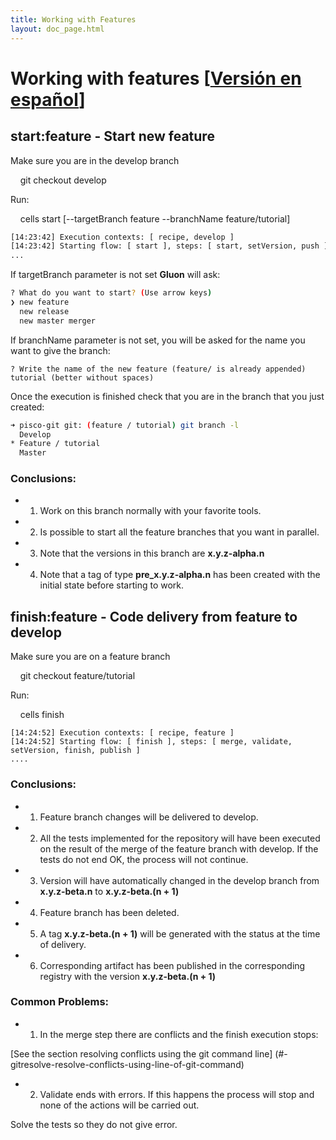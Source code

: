 ```yaml
---
title: Working with Features
layout: doc_page.html
---
```


# Working with features [[Versión en español](../../../es/users/guides/010feature.html)]

## start:feature - Start new feature

Make sure you are in the develop branch

    git checkout develop

Run:

    cells start [--targetBranch feature --branchName feature/tutorial]

```bash
[14:23:42] Execution contexts: [ recipe, develop ]
[14:23:42] Starting flow: [ start ], steps: [ start, setVersion, push ]
...
```

If targetBranch parameter is not set **Gluon** will ask:

```bash
? What do you want to start? (Use arrow keys)
❯ new feature
  new release
  new master merger
```

If branchName parameter is not set, you will be asked for the name you want to give the branch:

```
? Write the name of the new feature (feature/ is already appended) tutorial (better without spaces)
```

Once the execution is finished check that you are in the branch that you just created:

```bash
➜ pisco-git git: (feature / tutorial) git branch -l
  Develop
* Feature / tutorial
  Master
```

### Conclusions:

- 1. Work on this branch normally with your favorite tools.
- 2. Is possible to start all the feature branches that you want in parallel.
- 3. Note that the versions in this branch are **x.y.z-alpha.n**
- 4. Note that a tag of type **pre_x.y.z-alpha.n** has been created with the initial state before starting to work.

## finish:feature - Code delivery from feature to develop

Make sure you are on a feature branch

    git checkout feature/tutorial

Run:

    cells finish

```
[14:24:52] Execution contexts: [ recipe, feature ]
[14:24:52] Starting flow: [ finish ], steps: [ merge, validate, setVersion, finish, publish ]
....
```

### Conclusions:

- 1. Feature branch changes will be delivered to develop.
- 2. All the tests implemented for the repository will have been executed on the result of the merge of the feature branch with develop. If the tests do not end OK, the process will not continue.
- 3. Version will have automatically changed in the develop branch from **x.y.z-beta.n** to **x.y.z-beta.(n + 1)**
- 4. Feature branch has been deleted.
- 5. A tag **x.y.z-beta.(n + 1)** will be generated with the status at the time of delivery.
- 6. Corresponding artifact has been published in the corresponding registry with the version **x.y.z-beta.(n + 1)**

### Common Problems:

- 1. In the merge step there are conflicts and the finish execution stops:

[See the section resolving conflicts using the git command line] (#-gitresolve-resolve-conflicts-using-line-of-git-command)

- 2. Validate ends with errors. If this happens the process will stop and none of the actions will be carried out.

Solve the tests so they do not give error.
